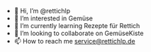 - 👋 Hi, I’m @rettichlp
- 👀 I’m interested in Gemüse
- 🌱 I’m currently learning Rezepte für Rettich
- 💞️ I’m looking to collaborate on GemüseKiste
- 📫 How to reach me service@rettichlp.de

<!---
rettichlp/rettichlp is a ✨ special ✨ repository because its `README.md` (this file) appears on your GitHub profile.
You can click the Preview link to take a look at your changes.
--->
